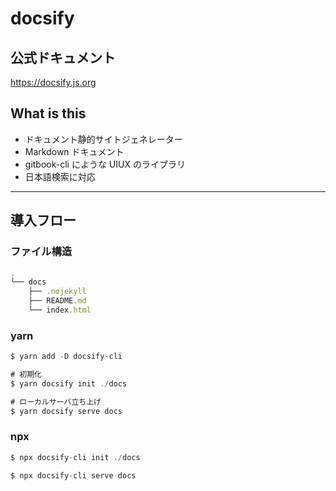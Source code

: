 # docsify

## 公式ドキュメント

https://docsify.js.org

## What is this

- ドキュメント静的サイトジェネレーター
- Markdown ドキュメント
- gitbook-cli にような UIUX のライブラリ
- 日本語検索に対応

---

## 導入フロー

### ファイル構造

```js
.
└── docs
    ├── .nojekyll
    ├── README.md
    └── index.html
```

### yarn

```js
$ yarn add -D docsify-cli

# 初期化
$ yarn docsify init ./docs

# ローカルサーバ立ち上げ
$ yarn docsify serve docs
```

### npx

```js
$ npx docsify-cli init ./docs

$ npx docsify-cli serve docs
```
